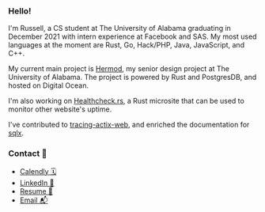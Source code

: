 ### Hello!

I'm Russell, a CS student at The University of Alabama graduating in December 2021 with intern experience at Facebook and SAS. My most used languages at the moment are Rust, Go, Hack/PHP, Java, JavaScript, and C++. 

My current main project is [Hermod](https://github.com/hermodapp/api), my senior design project at The University of Alabama. The project is powered by Rust and PostgresDB, and hosted on Digital Ocean. 

I'm also working on [Healthcheck.rs](https://github.com/healthcheck-rs), a Rust microsite that can be used to monitor other website's uptime.

I've contributed to [tracing-actix-web](https://github.com/LukeMathWalker/tracing-actix-web/pull/46), and enriched the documentation for [sqlx](https://github.com/launchbadge/sqlx/pull/1497).

### Contact 🤝

- [Calendly 🗓️](https://calendly.com/russweas)
- [LinkedIn 💼](https://linkedin.com/in/russweas)
- [Resume 📄](https://github.com/russweas/russweas/files/6926093/Resume_new.docx)
- [Email 📬](mailto:russweas@gmail.com)
